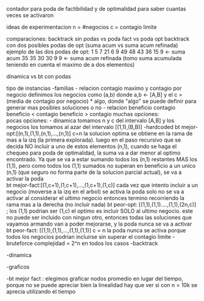 contador para poda de factibilidad y de optimalidad para saber cuantas veces se activaron


ideas de experimentacion
n = #negocios
c = contagio limite
    
comparaciones:
backtrack sin podas vs poda fact vs poda opt
backtrack con dos posibles podas de opt (suma acum vs suma acum refinada)
ejemplo de las dos podas de opt:
1   5   7   21   6   9
49  48  43  36   15  9 <- suma acum
35  35  30  30   9   9 <- suma acum refinada (tomo suma acumulada teniendo en cuenta el maximo de a dos elementos)

dinamica vs bt con podas

tipo de instancias
    -familias
      - relacion contagio maximo y contagio por negocio
        definimos los negocios como (a,b) donde a,b <- [A,B]
        y el c = (media de contagio por negocio) * algo, donde "algo" se puede definir para generar mas posibles soluciones o no
      - relacion beneficio contagio
         beneficio < contagio
         beneficio > contagio
        muchas opciones:  
        pocas opciones: 
      - dinamica
        tomamos n y c del intervalo [A,B]
        y los negocios los tomamos al azar del intervalo [(1,1),(B,B)]
    -hardcoded
        bt mejor-opt:[(n,1),(1,1),(n,1),...,(n,1)] c=n
            la solucion optima se obtiene en la rama de mas a la izq (la primera explorada). luego en el paso recursivo que se decida NO incluir a uno de estos elementos (n,1), cuando se haga el chequeo para poda de optimalidad, la suma va a dar menor al optimo encontrado. Ya que se va a estar sumando todos los (n,1) restantes MAS los (1,1), pero como todos los (1,1) sumados no superan en beneficio a un unico (n,1) (que seguro no forma parte de la solucion parcial actual), se va a activar la poda        
        bt mejor-fact:[(1,c+1),(1,c+1),...,(1,c+1),(1,c)]
            cada vez que intento incluir a un negocio (moverse a la izq en el arbol) se activa la poda
            solo no se va a activar al considerar el ultimo negocio
            entonces termino recorriendo la rama mas a la derecha (no incluir nada)
        bt peor-opt: [(1,1),(1,1)....,(1,1),(2n,c)] ; los (1,1) podrian ser (1,c) 
            el optimo es incluir SOLO al ultimo negocio. este no puede ser incluido con ningun otro, entonces todas las soluciones que vayamos armando van a poder mejorarse, y la poda nunca se va a activar
        bt peor-fact: [(1,1),(1,1),...,(1,1),(1,1)] c = n
            la poda nunca se activa porque todos los negocios podrian incluirse sin superar el contagio limite
-bruteforce
    complejidad = 2^n en todos los casos
-backtrack

-dinamica

-graficos

-bt mejor fact : elegimos graficar nodos promedio en lugar del tiempo, porque no se puede apreciar bien la linealidad
                hay que ver si con n = 10k se aprecia utilizando el tiempo